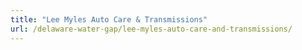 ```yaml
---
title: "Lee Myles Auto Care & Transmissions"
url: /delaware-water-gap/lee-myles-auto-care-and-transmissions/
---
```

